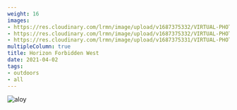 ```yaml
---
weight: 16
images:
- https://res.cloudinary.com/lrmn/image/upload/v1687375332/VIRTUAL-PHOTOGRAPHY/hfw/lrmn-aloy_100_jh153r.jpg
- https://res.cloudinary.com/lrmn/image/upload/v1687375332/VIRTUAL-PHOTOGRAPHY/hfw/lrmn-aloy_99_hm89te.jpg
- https://res.cloudinary.com/lrmn/image/upload/v1687375331/VIRTUAL-PHOTOGRAPHY/hfw/lrmn-aloy_97_nl1jla.jpg
multipleColumn: true
title: Horizon Forbidden West
date: 2021-04-02
tags:
- outdoors
- all
---
```


![aloy](https://res.cloudinary.com/lrmn/image/upload/v1687375332/VIRTUAL-PHOTOGRAPHY/hfw/lrmn-aloy_98_sofsbf.jpg)